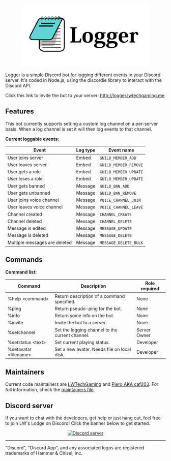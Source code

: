 <p style="text-align: center";>
<img src="./res/Logger.png"></p>

Logger is a simple Discord bot for logging different events in your Discord server. It's coded in Node.js, using the discordie library to interact with the Discord API.

Click this link to invite the bot to your server: http://logger.lwtechgaming.me

## Features

This bot currently supports setting a custom log channel on a per-server basis. When a log channel is set it will then log events to that channel.

**Current loggable events:**

| Event | Log type | Event name |
| ----- | -------- | ------------ |
| User joins server | Embed | `GUILD_MEMBER_ADD` |
| User leaves server | Embed | `GUILD_MEMBER_REMOVE` |
| User gets a role | Embed | `GUILD_MEMBER_UPDATE` |
| User loses a role | Embed | `GUILD_MEMBER_UPDATE` |
| User gets banned | Message | `GUILD_BAN_ADD` |
| User gets unbanned | Message | `GUILD_BAN_REMOVE` |
| User joins voice channel | Message | `VOICE_CHANNEL_JOIN` |
| User leaves voice channel | Message | `VOICE_CHANNEL_LEAVE` |
| Channel created | Message | `CHANNEL_CREATE` |
| Channel deleted | Message | `CHANNEL_DELETE` |
| Message is edited | Message | `MESSAGE_UPDATE` |
| Message is deleted | Message | `MESSAGE_DELETE` |
| Multiple messages are deleted | Message | `MESSAGE_DELETE_BULK` |

## Commands

**Command list:**

| Command | Description | Role required |
| ------- | ----------- | ------------- |
| %help \<command\> | Return description of a command specified. | None |
| %ping | Return pseudo-ping for the bot. | None |
| %info | Return some info on the bot. | None |
| %invite | Invite the bot to a server. | None |
| %setchannel | Set the logging channel to the current channel. | Server Owner |
| %setstatus \<text\> | Set current playing status. | Developer |
| %setavatar \<filename\> | Set a new avatar. Needs file on local disk. | Developer |


## Maintainers

Current code maintainers are [LWTechGaming](https://github.com/LWTechGaming) and [Piero AKA caf203](https://github.com/caf203). For full information, check the [maintainers file](MAINTAINERS.md).

## Discord server

If you want to chat with the developers, get help or just hang out, feel free to join LW's Lodge on Discord! Click the banner below to get started.

<p align="center">
  <a href="https://discord.gg/NaN39J8"><img src="https://discordapp.com/api/guilds/293097624246943744/widget.png?style=banner2" alt="Discord server"></a>
</p>

---

"Discord", "Discord App", and any associated logos are registered trademarks of Hammer & Chisel, inc.
